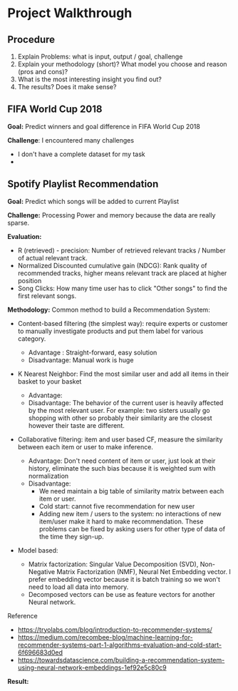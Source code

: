 # Project Walkthrough

## Procedure
1. Explain Problems: what is input, output / goal, challenge
2. Explain your methodology (short)? What model you choose and reason (pros and cons)?
3. What is the most interesting insight you find out?
4. The results? Does it make sense?


## FIFA World Cup 2018

__Goal:__ Predict winners and goal difference in FIFA World Cup 2018

__Challenge__: I encountered many challenges

  - I don't have a complete dataset for my task
  -

## Spotify Playlist Recommendation

__Goal:__ Predict which songs will be added to current Playlist

__Challenge:__ Processing Power and memory because the data are really sparse.

__Evaluation:__
  - R (retrieved) - precision: Number of retrieved relevant tracks / Number of actual relevant track.
  - Normalized Discounted cumulative gain (NDCG): Rank quality of recommended tracks, higher means relevant track are placed at higher position
  - Song Clicks: How many time user has to click "Other songs" to find the first relevant songs.

__Methodology:__ Common method to build a Recommendation System:
  - Content-based filtering (the simplest way): require experts or customer to manually investigate products and put them label for various category.
    - Advantage : Straight-forward, easy solution
    - Disadvantage: Manual work is huge

  - K Nearest Neighbor: Find the most similar user and add all items in their basket to your basket
    - Advantage:
    - Disadvantage: The behavior of the current user is heavily affected by the most relevant user. For example: two sisters usually go shopping with other so probably their similarity are the closest however their taste are different.  

  - Collaborative filtering: item and user based CF, measure the similarity between each item or user to make inference.
    - Advantage: Don't need content of item or user, just look at their history, eliminate the such bias because it is weighted sum with normalization
    - Disadvantage:
      - We need maintain a big table of similarity matrix between each item or user.
      - Cold start: cannot five recommendation for new user
      - Adding new item / users to the system: no interactions of new item/user make it hard to make recommendation.
      These problems can be fixed by asking users for other type of data of the time they sign-up.

  - Model based:
    - Matrix factorization: Singular Value Decomposition (SVD), Non-Negative Matrix Factorization (NMF), Neural Net Embedding vector. I prefer embedding vector because it is batch training so we won't need to load all data into memory.
    - Decomposed vectors can be use as feature vectors for another Neural network.

Reference
- https://tryolabs.com/blog/introduction-to-recommender-systems/
- https://medium.com/recombee-blog/machine-learning-for-recommender-systems-part-1-algorithms-evaluation-and-cold-start-6f696683d0ed
- https://towardsdatascience.com/building-a-recommendation-system-using-neural-network-embeddings-1ef92e5c80c9

__Result:__
